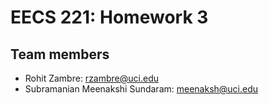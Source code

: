 # EECS 221: Homework 3

## Team members
* Rohit Zambre: rzambre@uci.edu
* Subramanian Meenakshi Sundaram: meenaksh@uci.edu
